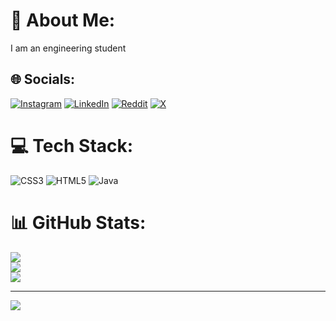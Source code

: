 # 💫 About Me:
I am an engineering student


## 🌐 Socials:
[![Instagram](https://img.shields.io/badge/Instagram-%23E4405F.svg?logo=Instagram&logoColor=white)](https://instagram.com/vm_patne) [![LinkedIn](https://img.shields.io/badge/LinkedIn-%230077B5.svg?logo=linkedin&logoColor=white)](https://linkedin.com/in/vivekpatne) [![Reddit](https://img.shields.io/badge/Reddit-%23FF4500.svg?logo=Reddit&logoColor=white)](https://reddit.com/user/vivek_patne) [![X](https://img.shields.io/badge/X-black.svg?logo=X&logoColor=white)](https://x.com/Vivek_M_Patne) 

# 💻 Tech Stack:
![CSS3](https://img.shields.io/badge/css3-%231572B6.svg?style=plastic&logo=css3&logoColor=white) ![HTML5](https://img.shields.io/badge/html5-%23E34F26.svg?style=plastic&logo=html5&logoColor=white) ![Java](https://img.shields.io/badge/java-%23ED8B00.svg?style=plastic&logo=openjdk&logoColor=white)
# 📊 GitHub Stats:
![](https://github-readme-stats.vercel.app/api?username=vivekmpatne&theme=transparent&hide_border=false&include_all_commits=true&count_private=true)<br/>
![](https://github-readme-streak-stats.herokuapp.com/?user=vivekmpatne&theme=transparent&hide_border=false)<br/>
![](https://github-readme-stats.vercel.app/api/top-langs/?username=vivekmpatne&theme=transparent&hide_border=false&include_all_commits=true&count_private=true&layout=compact)

---
[![](https://visitcount.itsvg.in/api?id=vivekmpatne&icon=5&color=1)](https://visitcount.itsvg.in)

<!-- Proudly created with GPRM ( https://gprm.itsvg.in ) -->
